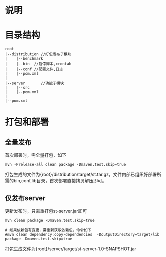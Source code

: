 # 说明

# 目录结构
````
root
|--distribution //打包发布子模块
|    |--benchmark
|    |--bin  //启停脚本,crontab
|    |--conf //配置文件,日志
|    |--pom.xml
|
|--server       //功能子模块
|    |--src
|    |--pom.xml
|    
|--pom.xml

````
# 打包和部署
## 全量发布
首次部署时，需全量打包，如下
````
mvn -Prelease-all clean package -Dmaven.test.skip=true
````
打包生成的文件为{root}/distribution/target/st.tar.gz，文件内部已组织好部署所需的bin,conf,lib目录，首次部署直接拷贝解压即可。
## 仅发布server
更新发布时，只需重打包st-server.jar即可
````
mvn clean package -Dmaven.test.skip=true

# 如果依赖包有变更，需重新获取依赖包，命令如下
#mvn clean dependency:copy-dependencies  -DoutputDirectory=target/lib package -Dmaven.test.skip=true
````
打包生成文件为{root}/server/target/st-server-1.0-SNAPSHOT.jar